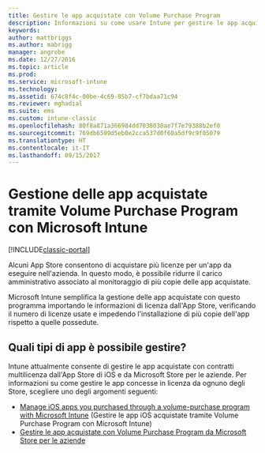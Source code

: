 ```yaml
---
title: Gestire le app acquistate con Volume Purchase Program
description: Informazioni su come usare Intune per gestire le app acquistate tramite Volume Purchase Program dall'App Store.
keywords: 
author: mattbriggs
ms.author: mabrigg
manager: angrobe
ms.date: 12/27/2016
ms.topic: article
ms.prod: 
ms.service: microsoft-intune
ms.technology: 
ms.assetid: 674c8f4c-00be-4c69-85b7-cf7bdaa71c94
ms.reviewer: mghadial
ms.suite: ems
ms.custom: intune-classic
ms.openlocfilehash: 80f8a871a366984dd7038030ae7f7e79388b2ef0
ms.sourcegitcommit: 769db6599d5eb0e2cca537d0f60a5df9c9f05079
ms.translationtype: HT
ms.contentlocale: it-IT
ms.lasthandoff: 09/15/2017
---
```

# <a name="manage-volume-purchased-apps-using-microsoft-intune"></a>Gestione delle app acquistate tramite Volume Purchase Program con Microsoft Intune

[!INCLUDE[classic-portal](../includes/classic-portal.md)]

Alcuni App Store consentono di acquistare più licenze per un'app da eseguire nell'azienda. In questo modo, è possibile ridurre il carico amministrativo associato al monitoraggio di più copie delle app acquistate.

Microsoft Intune semplifica la gestione delle app acquistate con questo programma importando le informazioni di licenza dall'App Store, verificando il numero di licenze usate e impedendo l'installazione di più copie dell'app rispetto a quelle possedute.

## <a name="which-types-of-apps-can-you-manage"></a>Quali tipi di app è possibile gestire?

Intune attualmente consente di gestire le app acquistate con contratti multilicenza dall'App Store di iOS e da Microsoft Store per le aziende.
Per informazioni su come gestire le app concesse in licenza da ognuno degli Store, scegliere uno degli argomenti seguenti:

- [Manage iOS apps you purchased through a volume-purchase program with Microsoft Intune](manage-ios-apps-you-purchased-through-a-volume-purchase-program-with-microsoft-intune.md) (Gestire le app iOS acquistate tramite Volume Purchase Program con Microsoft Intune)
- [Gestire le app acquistate con Volume Purchase Program da Microsoft Store per le aziende](manage-apps-you-purchased-from-the-windows-store-for-business-with-microsoft-intune.md)
